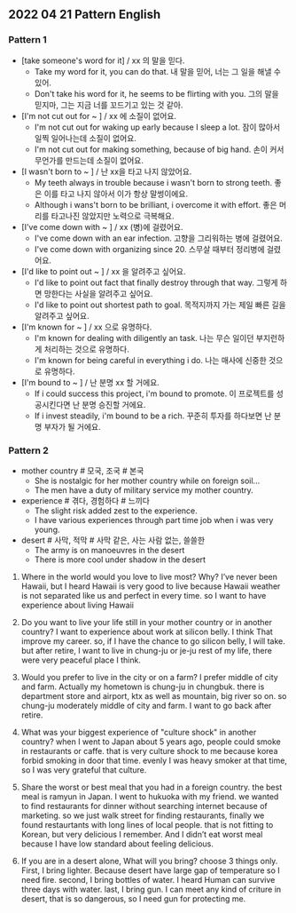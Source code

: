 ## 2022 04 21 Pattern English

### Pattern 1
- [take someone's word for it] / xx 의 말을 믿다.
  - Take my word for it, you can do that. 내 말을 믿어, 너는 그 일을 해낼 수 있어.
  - Don't take his word for it, he seems to be flirting with you. 그의 말을 믿지마, 그는 지금 너를 꼬드기고 있는 것 같아.
- [I'm not cut out for ~ ] / xx 에 소질이 없어요.
  - I'm not cut out for waking up early because I sleep a lot. 잠이 많아서 일찍 일어나는데 소질이 없어요.
  - I'm not cut out for making something, because of big hand. 손이 커서 무언가를 만드는데 소질이 없어요.
- [I wasn't born to ~ ] / 난 xx을 타고 나지 않았어요.
  - My teeth always in trouble because i wasn't born to strong teeth. 좋은 이를 타고 나지 않아서 이가 항상 말썽이에요.
  - Although i wans't born to be brilliant, i overcome it with effort. 좋은 머리를 타고나진 않았지만 노력으로 극복해요.
- [I've come down with ~ ] / xx (병)에 걸렸어요.
  - I've come down with an ear infection. 고향을 그리워하는 병에 걸렸어요.
  - I've come down with organizing since 20. 스무살 때부터 정리병에 걸렸어요.
- [I'd like to point out ~ ] / xx 을 알려주고 싶어요.
  - I'd like to point out fact that finally destroy through that way. 그렇게 하면 망한다는 사실을 알려주고 싶어요.
  - I'd like to point out shortest path to goal. 목적지까지 가는 제일 빠른 길을 알려주고 싶어요.
- [I'm known for ~ ] / xx 으로 유명하다.
  - I'm known for dealing with diligently an task. 나는 무슨 일이던 부지런하게 처리하는 것으로 유명하다.
  - I'm known for being careful in everything i do. 나는 매사에 신중한 것으로 유명하다.
- [I'm bound to ~ ] / 난 분명 xx 할 거에요.
  - If i could success this project, i'm bound to promote. 이 프로젝트를 성공시킨다면 난 분명 승진할 거에요.
  - If i invest steadily, i'm bound to be a rich. 꾸준히 투자를 하다보면 난 분명 부자가 될 거에요.

### Pattern 2
- mother country # 모국, 조국 # 본국
  - She is nostalgic for her mother country while on foreign soil...
  - The men have a duty of military service my mother country.
- experience # 겪다, 경험하다 # 느끼다
  - The slight risk added zest to the experience.
  - I have various experiences through part time job when i was very young.
- desert # 사막, 적막 # 사막 같은, 사는 사람 없는, 쓸쓸한
  - The army is on manoeuvres in the desert
  - There is more cool under shadow in the desert
  
1. Where in the world would you love to live most? Why?
I’ve never been Hawaii, but I heard Hawaii is very good to live
because Hawaii weather is not separated like us and perfect in every time.
so I want to have experience about living Hawaii 

2. Do you want to live your life still in your mother country or in another country?
I want to experience about work at silicon belly. I think That improve my career.
so, if I have the chance to go silicon belly, I will take.
but after retire, I want to live in chung-ju or je-ju rest of my life, there were very peaceful place I think.

3. Would you prefer to live in the city or on a farm?
I prefer middle of city and farm. Actually my hometown is chung-ju in chungbuk.
there is department store and airport, ktx as well as mountain, big river so on.
so chung-ju moderately middle of city and farm. I want to go back after retire.

4. What was your biggest experience of "culture shock" in another country?
when I went to Japan about 5 years ago, people could smoke in restaurants or caffe.
that is very culture shock to me because korea forbid smoking in door that time.
evenly I was heavy smoker at that time, so I was very grateful that culture.

5. Share the worst or best meal that you had in a foreign country.
the best meal is ramyun in Japan. I went to hukuoka with my friend.
we wanted to find restaurants for dinner without searching internet because of marketing.
so we just walk street for finding restaurants, finally we found restaurtants with long lines of local people.
that is not fitting to Korean, but very delicious I remember.
And I didn’t eat worst meal because I have low standard about feeling delicious.

6. If you are in a desert alone, What will you bring? choose 3 things only.
First, I bring lighter. Because desert have large gap of temperature so I need fire.
second, I bring bottles of water. I heard Human can survive three days with water.
last, I bring gun. I can meet any kind of criture in desert, that is so dangerous, so I need gun for protecting me.


